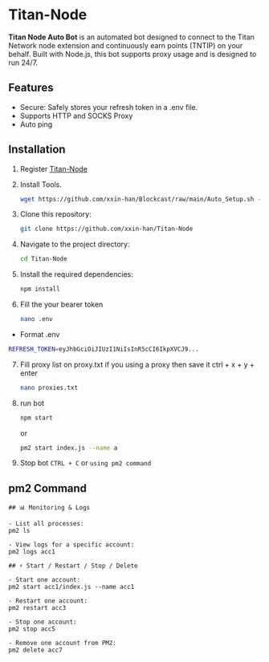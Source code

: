 # Titan-Node

**Titan Node Auto Bot** is an automated bot designed to connect to the Titan Network node extension and continuously earn points (TNTIP) on your behalf. Built with Node.js, this bot supports proxy usage and is designed to run 24/7.
## Features

- Secure: Safely stores your refresh token in a .env file.
- Supports HTTP and SOCKS Proxy 
- Auto ping 

## Installation

1. Register [Titan-Node](https://edge.titannet.info/signup?inviteCode=UQD2W6FP)

2. Install Tools.
   ```bash
   wget https://github.com/xxin-han/Blockcast/raw/main/Auto_Setup.sh -O setup.sh && chmod +x setup.sh && ./setup.sh
   ```
3. Clone this repository:
   ```bash
   git clone https://github.com/xxin-han/Titan-Node
   ```
4. Navigate to the project directory:
   ```bash
   cd Titan-Node
   ```
5. Install the required dependencies:
   ```bash
   npm install
   ```
6. Fill the your bearer token
   ```bash
   nano .env
   ```
  - Format .env 
   ```bash
   REFRESH_TOKEN=eyJhbGciOiJIUzI1NiIsInR5cCI6IkpXVCJ9...
   ```

7. Fill proxy list on proxy.txt if you using a proxy then save it ctrl + x + y + enter
   ```bash
   nano proxies.txt
   ```
7. run bot
   ```bash
   npm start
   ```
   or
   ```bash
   pm2 start index.js --name a
   ```
   
9. Stop bot
   ```CTRL + C``` or ```using pm2 command```


## pm2 Command

```
## 📊 Monitoring & Logs

- List all processes:
pm2 ls

- View logs for a specific account:
pm2 logs acc1

## ⚡ Start / Restart / Stop / Delete

- Start one account:
pm2 start acc1/index.js --name acc1

- Restart one account:
pm2 restart acc3

- Stop one account:
pm2 stop acc5

- Remove one account from PM2:
pm2 delete acc7
```
   
